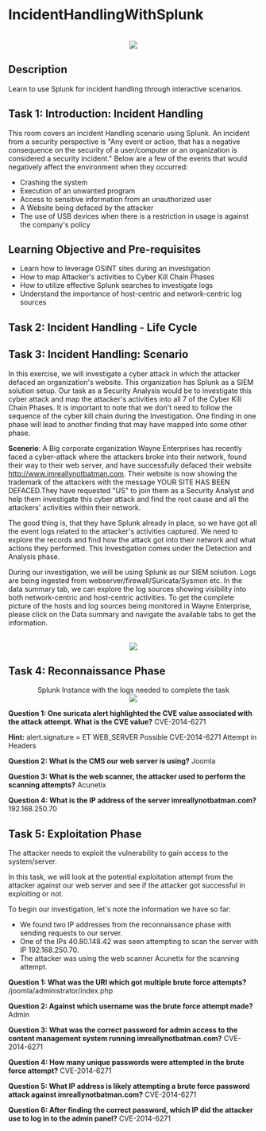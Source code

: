 # IncidentHandlingWithSplunk

<p align="center">
<br/>
<img src="https://i.imgur.com/fT0Gi9r.png"/>

<h2>Description</h2>

Learn to use Splunk for incident handling through interactive scenarios.

<h2>Task 1: Introduction: Incident Handling</h2>

This room covers an incident Handling scenario using Splunk. An incident from a security perspective is "Any event or action, that has a negative consequence on the security of a user/computer or an organization is considered a security incident." Below are a few of the events that would negatively affect the environment when they occurred:

 - Crashing the system
 - Execution of an unwanted program
 - Access to sensitive information from an unauthorized user
 - A Website being defaced by the attacker
 - The use of USB devices when there is a restriction in usage is against the company's policy


<h2>Learning Objective and Pre-requisites</h2>

 - Learn how to leverage OSINT sites during an investigation
 - How to map Attacker's activities to Cyber Kill Chain Phases
 - How to utilize effective Splunk searches to investigate logs
 - Understand the importance of host-centric and network-centric log sources

<h2>Task 2: Incident Handling - Life Cycle</h2>

<h2>Task 3: Incident Handling: Scenario</h2>

In this exercise, we will investigate a cyber attack in which the attacker defaced an organization's website. This organization has Splunk as a SIEM solution setup. Our task as a Security Analysis would be to investigate this cyber attack and map the attacker's activities into all 7 of the Cyber Kill Chain Phases. It is important to note that we don't need to follow the sequence of the cyber kill chain during the Investigation. One finding in one phase will lead to another finding that may have mapped into some other phase.

**Scenerio**: A Big corporate organization Wayne Enterprises has recently faced a cyber-attack where the attackers broke into their network, found their way to their web server, and have successfully defaced their website http://www.imreallynotbatman.com. Their website is now showing the trademark of the attackers with the message YOUR SITE HAS BEEN DEFACED.They have requested "US" to join them as a Security Analyst and help them investigate this cyber attack and find the root cause and all the attackers' activities within their network.

The good thing is, that they have Splunk already in place, so we have got all the event logs related to the attacker's activities captured. We need to explore the records and find how the attack got into their network and what actions they performed.
This Investigation comes under the Detection and Analysis phase. 

During our investigation, we will be using Splunk as our SIEM solution. Logs are being ingested from webserver/firewall/Suricata/Sysmon etc. In the data summary tab, we can explore the log sources showing visibility into both network-centric and host-centric activities. To get the complete picture of the hosts and log sources being monitored in Wayne Enterprise, please click on the Data summary and navigate the available tabs to get the information.

<p align="center">
<br/>
<img src="https://i.imgur.com/pa6PhFS.png"/>

<h2>Task 4: Reconnaissance Phase </h2>


<p align="center">
Splunk Instance with the logs needed to complete the task<br/>
<img src="https://i.imgur.com/rsFcdvk.png"/>


**Question 1: One suricata alert highlighted the CVE value associated with the attack attempt. What is the CVE value?** CVE-2014-6271

**Hint:** alert.signature = ET WEB_SERVER Possible CVE-2014-6271 Attempt in Headers 

**Question 2: What is the CMS our web server is using?** Joomla

**Question 3: What is the web scanner, the attacker used to perform the scanning attempts?** Acunetix

**Question 4: What is the IP address of the server imreallynotbatman.com?** 192.168.250.70

<h2>Task 5: Exploitation Phase</h2>

The attacker needs to exploit the vulnerability to gain access to the system/server.

In this task, we will look at the potential exploitation attempt from the attacker against our web server and see if the attacker got successful in exploiting or not.

To begin our investigation, let's note the information we have so far:

 - We found two IP addresses from the reconnaissance phase with sending requests to our server.
 - One of the IPs 40.80.148.42 was seen attempting to scan the server with IP 192.168.250.70.
 - The attacker was using the web scanner Acunetix for the scanning attempt.


**Question 1: What was the URI which got multiple brute force attempts?** /joomla/administrator/index.php

**Question 2: Against which username was the brute force attempt made?** Admin

**Question 3: What was the correct password for admin access to the content management system running imreallynotbatman.com?** CVE-2014-6271

**Question 4: How many unique passwords were attempted in the brute force attempt?** CVE-2014-6271

**Question 5: What IP address is likely attempting a brute force password attack against imreallynotbatman.com?** CVE-2014-6271

**Question 6: After finding the correct password, which IP did the attacker use to log in to the admin panel?** CVE-2014-6271



